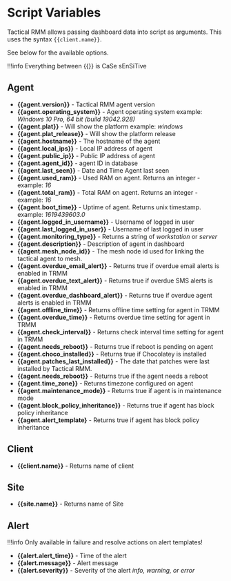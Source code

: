 # Script Variables

Tactical RMM allows passing dashboard data into script as arguments. This uses the syntax `{{client.name}}`.

See below for the available options.

!!!info
    Everything between {{}} is CaSe sEnSiTive

## Agent

- **{{agent.version}}** - Tactical RMM agent version
- **{{agent.operating_system}}** - Agent operating system example: *Windows 10 Pro, 64 bit (build 19042.928)*
- **{{agent.plat}}** - Will show the platform example: *windows*
- **{{agent.plat_release}}** - Will show the platform release
- **{{agent.hostname}}** - The hostname of the agent
- **{{agent.local_ips}}** - Local IP address of agent
- **{{agent.public_ip}}** - Public IP address of agent
- **{{agent.agent_id}}** - agent ID in database
- **{{agent.last_seen}}** - Date and Time Agent last seen
- **{{agent.used_ram}}** - Used RAM on agent. Returns an integer - example: *16*
- **{{agent.total_ram}}** - Total RAM on agent. Returns an integer - example: *16*
- **{{agent.boot_time}}** - Uptime of agent. Returns unix timestamp. example: *1619439603.0*
- **{{agent.logged_in_username}}** - Username of logged in user
- **{{agent.last_logged_in_user}}** - Username of last logged in user
- **{{agent.monitoring_type}}** - Returns a string of *workstation* or *server*
- **{{agent.description}}** - Description of agent in dashboard
- **{{agent.mesh_node_id}}** - The mesh node id used for linking the tactical agent to mesh.
- **{{agent.overdue_email_alert}}** - Returns true if overdue email alerts is enabled in TRMM
- **{{agent.overdue_text_alert}}** - Returns true if overdue SMS alerts is enabled in TRMM
- **{{agent.overdue_dashboard_alert}}** - Returns true if overdue agent alerts is enabled in TRMM
- **{{agent.offline_time}}** - Returns offline time setting for agent in TRMM
- **{{agent.overdue_time}}** - Returns overdue time setting for agent in TRMM
- **{{agent.check_interval}}** - Returns check interval time setting for agent in TRMM
- **{{agent.needs_reboot}}** - Returns true if reboot is pending on agent
- **{{agent.choco_installed}}** - Returns true if Chocolatey is installed
- **{{agent.patches_last_installed}}** - The date that patches were last installed by Tactical RMM.
- **{{agent.needs_reboot}}** - Returns true if the agent needs a reboot
- **{{agent.time_zone}}** - Returns timezone configured on agent
- **{{agent.maintenance_mode}}** - Returns true if agent is in maintenance mode
- **{{agent.block_policy_inheritance}}** - Returns true if agent has block policy inheritance
- **{{agent.alert_template}** - Returns true if agent has block policy inheritance

## Client

- **{{client.name}}** - Returns name of client

## Site

- **{{site.name}}** - Returns name of Site

## Alert

!!!info
    Only available in failure and resolve actions on alert templates!

- **{{alert.alert_time}}** - Time of the alert
- **{{alert.message}}** - Alert message
- **{{alert.severity}}** - Severity of the alert *info, warning, or error*
